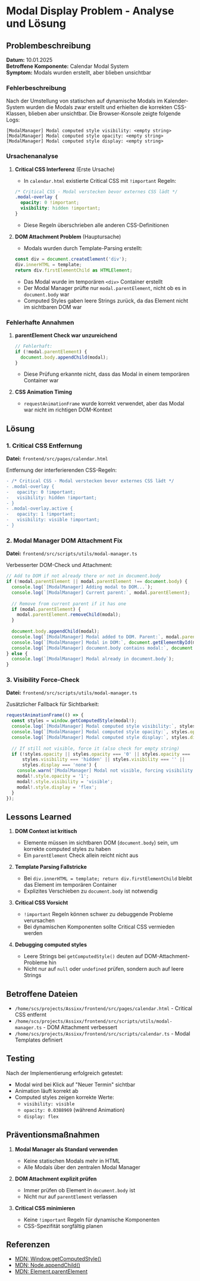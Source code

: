 # Modal Display Problem - Analyse und Lösung

## Problembeschreibung

**Datum:** 10.01.2025  
**Betroffene Komponente:** Calendar Modal System  
**Symptom:** Modals wurden erstellt, aber blieben unsichtbar

### Fehlerbeschreibung

Nach der Umstellung von statischen auf dynamische Modals im Kalender-System wurden die Modals zwar erstellt und erhielten die korrekten CSS-Klassen, blieben aber unsichtbar. Die Browser-Konsole zeigte folgende Logs:

```
[ModalManager] Modal computed style visibility: <empty string>
[ModalManager] Modal computed style opacity: <empty string>
[ModalManager] Modal computed style display: <empty string>
```

### Ursachenanalyse

1. **Critical CSS Interferenz** (Erste Ursache)
   - In `calendar.html` existierte Critical CSS mit `!important` Regeln:
   ```css
   /* Critical CSS - Modal verstecken bevor externes CSS lädt */
   .modal-overlay {
     opacity: 0 !important;
     visibility: hidden !important;
   }
   ```
   - Diese Regeln überschrieben alle anderen CSS-Definitionen

2. **DOM Attachment Problem** (Hauptursache)
   - Modals wurden durch Template-Parsing erstellt:
   ```typescript
   const div = document.createElement('div');
   div.innerHTML = template;
   return div.firstElementChild as HTMLElement;
   ```
   - Das Modal wurde im temporären `<div>` Container erstellt
   - Der Modal Manager prüfte nur `modal.parentElement`, nicht ob es in `document.body` war
   - Computed Styles gaben leere Strings zurück, da das Element nicht im sichtbaren DOM war

### Fehlerhafte Annahmen

1. **parentElement Check war unzureichend**
   ```typescript
   // Fehlerhaft:
   if (!modal.parentElement) {
     document.body.appendChild(modal);
   }
   ```
   - Diese Prüfung erkannte nicht, dass das Modal in einem temporären Container war

2. **CSS Animation Timing**
   - `requestAnimationFrame` wurde korrekt verwendet, aber das Modal war nicht im richtigen DOM-Kontext

## Lösung

### 1. Critical CSS Entfernung
**Datei:** `frontend/src/pages/calendar.html`

Entfernung der interferierenden CSS-Regeln:
```diff
- /* Critical CSS - Modal verstecken bevor externes CSS lädt */
- .modal-overlay {
-   opacity: 0 !important;
-   visibility: hidden !important;
- }
- .modal-overlay.active {
-   opacity: 1 !important;
-   visibility: visible !important;
- }
```

### 2. Modal Manager DOM Attachment Fix
**Datei:** `frontend/src/scripts/utils/modal-manager.ts`

Verbesserter DOM-Check und Attachment:
```typescript
// Add to DOM if not already there or not in document.body
if (!modal.parentElement || modal.parentElement !== document.body) {
  console.log(`[ModalManager] Adding modal to DOM...`);
  console.log(`[ModalManager] Current parent:`, modal.parentElement);
  
  // Remove from current parent if it has one
  if (modal.parentElement) {
    modal.parentElement.removeChild(modal);
  }
  
  document.body.appendChild(modal);
  console.log(`[ModalManager] Modal added to DOM. Parent:`, modal.parentElement?.tagName);
  console.log(`[ModalManager] Modal in DOM:`, document.getElementById(modalId) !== null);
  console.log(`[ModalManager] document.body contains modal:`, document.body.contains(modal));
} else {
  console.log(`[ModalManager] Modal already in document.body`);
}
```

### 3. Visibility Force-Check
**Datei:** `frontend/src/scripts/utils/modal-manager.ts`

Zusätzlicher Fallback für Sichtbarkeit:
```typescript
requestAnimationFrame(() => {
  const styles = window.getComputedStyle(modal!);
  console.log(`[ModalManager] Modal computed style visibility:`, styles.visibility);
  console.log(`[ModalManager] Modal computed style opacity:`, styles.opacity);
  console.log(`[ModalManager] Modal computed style display:`, styles.display);
  
  // If still not visible, force it (also check for empty string)
  if (!styles.opacity || styles.opacity === '0' || styles.opacity === '' || 
      styles.visibility === 'hidden' || styles.visibility === '' ||
      styles.display === 'none') {
    console.warn('[ModalManager] Modal not visible, forcing visibility');
    modal!.style.opacity = '1';
    modal!.style.visibility = 'visible';
    modal!.style.display = 'flex';
  }
});
```

## Lessons Learned

1. **DOM Context ist kritisch**
   - Elemente müssen im sichtbaren DOM (`document.body`) sein, um korrekte computed styles zu haben
   - Ein `parentElement` Check allein reicht nicht aus

2. **Template Parsing Fallstricke**
   - Bei `div.innerHTML = template; return div.firstElementChild` bleibt das Element im temporären Container
   - Explizites Verschieben zu `document.body` ist notwendig

3. **Critical CSS Vorsicht**
   - `!important` Regeln können schwer zu debuggende Probleme verursachen
   - Bei dynamischen Komponenten sollte Critical CSS vermieden werden

4. **Debugging computed styles**
   - Leere Strings bei `getComputedStyle()` deuten auf DOM-Attachment-Probleme hin
   - Nicht nur auf `null` oder `undefined` prüfen, sondern auch auf leere Strings

## Betroffene Dateien

- `/home/scs/projects/Assixx/frontend/src/pages/calendar.html` - Critical CSS entfernt
- `/home/scs/projects/Assixx/frontend/src/scripts/utils/modal-manager.ts` - DOM Attachment verbessert
- `/home/scs/projects/Assixx/frontend/src/scripts/calendar.ts` - Modal Templates definiert

## Testing

Nach der Implementierung erfolgreich getestet:
- Modal wird bei Klick auf "Neuer Termin" sichtbar
- Animation läuft korrekt ab
- Computed styles zeigen korrekte Werte:
  - `visibility: visible`
  - `opacity: 0.0388969` (während Animation)
  - `display: flex`

## Präventionsmaßnahmen

1. **Modal Manager als Standard verwenden**
   - Keine statischen Modals mehr in HTML
   - Alle Modals über den zentralen Modal Manager

2. **DOM Attachment explizit prüfen**
   - Immer prüfen ob Element in `document.body` ist
   - Nicht nur auf `parentElement` verlassen

3. **Critical CSS minimieren**
   - Keine `!important` Regeln für dynamische Komponenten
   - CSS-Spezifität sorgfältig planen

## Referenzen

- [MDN: Window.getComputedStyle()](https://developer.mozilla.org/en-US/docs/Web/API/Window/getComputedStyle)
- [MDN: Node.appendChild()](https://developer.mozilla.org/en-US/docs/Web/API/Node/appendChild)
- [MDN: Element.parentElement](https://developer.mozilla.org/en-US/docs/Web/API/Element/parentElement)